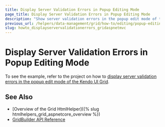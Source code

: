 ```yaml
---
title: Display Server Validation Errors in Popup Editing Mode
page_title: Display Server Validation Errors in Popup Editing Mode
description: "Show server validation errors in the popup edit mode of the Kendo UI Grid."
previous_url: /helpers/data-management/grid/how-to/editing/popup-editing-server-validation
slug: howto_displayservervalidationerrors_gridaspnetmvc
---
```


# Display Server Validation Errors in Popup Editing Mode

To see the example, refer to the project on how to [display server validation errors in the popup edit mode of the Kendo UI Grid](https://github.com/telerik/ui-for-aspnet-mvc-examples/tree/master/grid/popup-editing-server-validation).

## See Also

* [Overview of the Grid HtmlHelper]({% slug htmlhelpers_grid_aspnetcore_overview %})
* [GridBuilder API Reference](http://docs.telerik.com/aspnet-mvc/api/Kendo.Mvc.UI.Fluent/GridBuilder)
